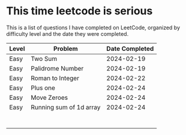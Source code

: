 # This time leetcode is serious

This is a list of questions I have completed on LeetCode, organized by difficulty level and the date they were completed.

| Level  | Problem                                      | Date Completed |
|--------|----------------------------------------------|----------------|
| Easy   | Two Sum                         | 2024-02-19     |
| Easy   | Palidrome Number          | 2024-02-19     |
| Easy  |  Roman to Integer      | 2024-02-22 |
| Easy  |  Plus one      |  2024-02-24  |
| Easy   |Move Zeroes        | 2024-02-24   |
| Easy| Running sum of 1d array        | 2024-02-24  |
|  |        |    |
|  |        |    |
|  |        |    |
|  |        |    |
|  |        |    |
|  |        |    |
|  |        |    |
